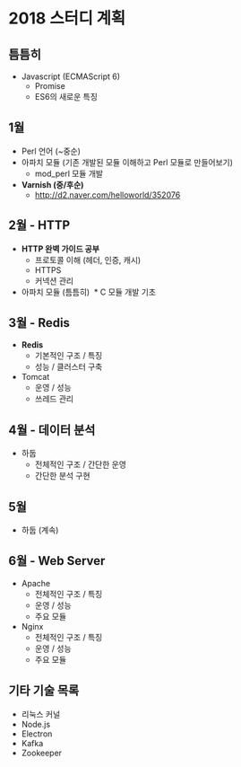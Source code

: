 # 2018 스터디 계획

## 틈틈히
* Javascript (ECMAScript 6)
  * Promise
  * ES6의 새로운 특징

## 1월
* Perl 언어 (~중순)
* 아파치 모듈 (기존 개발된 모듈 이해하고 Perl 모듈로 만들어보기)
  * mod_perl 모듈 개발
* **Varnish (중/후순)**
  * http://d2.naver.com/helloworld/352076

## 2월 - HTTP
* **HTTP 완벽 가이드 공부**
  * 프로토콜 이해 (헤더, 인증, 캐시)
  * HTTPS
  * 커넥션 관리
* 아파치 모듈 (틈틈히)
  * C 모듈 개발 기초

## 3월 - Redis
* **Redis**
  * 기본적인 구조 / 특징
  * 성능 / 클러스터 구축
* Tomcat
  * 운영 / 성능
  * 쓰레드 관리

## 4월 - 데이터 분석
* 하둡
  * 전체적인 구조 / 간단한 운영
  * 간단한 분석 구현

## 5월
* 하둡 (계속)

## 6월 - Web Server
* Apache
  * 전체적인 구조 / 특징
  * 운영 / 성능
  * 주요 모듈
* Nginx
  * 전체적인 구조 / 특징
  * 운영 / 성능
  * 주요 모듈


## 기타 기술 목록
* 리눅스 커널
* Node.js
* Electron
* Kafka
* Zookeeper
